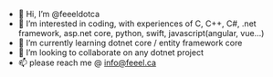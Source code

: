 - 👋 Hi, I’m @feeeldotca
- 👀 I’m interested in coding, with experiences of C, C++, C#, .net framework, asp.net core, python, swift, javascript(angular, vue...)
- 🌱 I’m currently learning dotnet core / entity framework core
- 💞️ I’m looking to collaborate on any dotnet project
- 📫 please reach me @ info@feeel.ca

<!---
feeeldotca/feeeldotca is a ✨ special ✨ repository because its `README.md` (this file) appears on your GitHub profile.
You can click the Preview link to take a look at your changes.
--->
